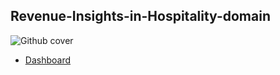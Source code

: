 ## Revenue-Insights-in-Hospitality-domain
![Github cover](https://github.com/nabyendukuiti/Revenue-Insights-in-Hospitality-domain/assets/140970847/f024d49d-7625-40ba-829d-431bd6e1ca74)

- [Dashboard](https://www.novypro.com/project/atliq-hardware-sales-insights-from-ad-hoc-requests)
